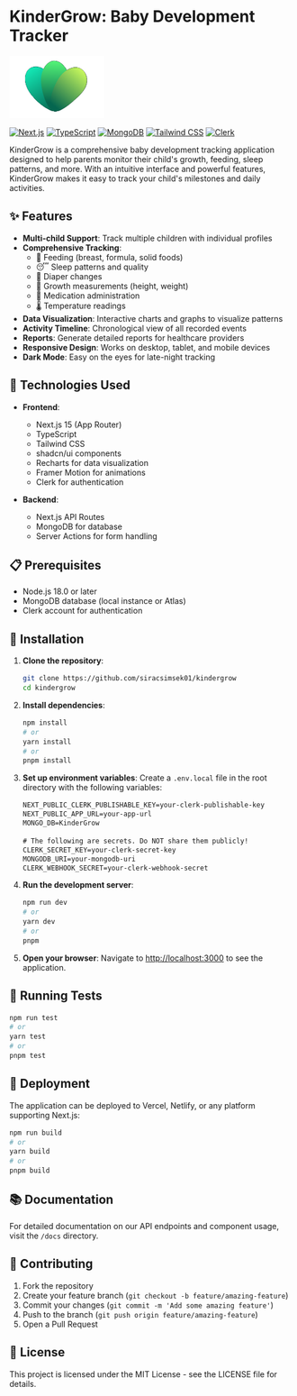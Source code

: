 # KinderGrow: Baby Development Tracker

![KinderGrow Logo](/public/images/logo.png)

[![Next.js](https://img.shields.io/badge/Next.js-15.0-black?style=for-the-badge&logo=next.js)](https://nextjs.org/)
[![TypeScript](https://img.shields.io/badge/TypeScript-5.0-blue?style=for-the-badge&logo=typescript)](https://www.typescriptlang.org/)
[![MongoDB](https://img.shields.io/badge/MongoDB-6.0-green?style=for-the-badge&logo=mongodb)](https://www.mongodb.com/)
[![Tailwind CSS](https://img.shields.io/badge/Tailwind_CSS-3.3-38B2AC?style=for-the-badge&logo=tailwind-css)](https://tailwindcss.com/)
[![Clerk](https://img.shields.io/badge/Clerk-Auth-purple?style=for-the-badge&logo=clerk)](https://clerk.dev/)

KinderGrow is a comprehensive baby development tracking application designed to help parents monitor their child's growth, feeding, sleep patterns, and more. With an intuitive interface and powerful features, KinderGrow makes it easy to track your child's milestones and daily activities.

## ✨ Features

- **Multi-child Support**: Track multiple children with individual profiles
- **Comprehensive Tracking**:
   - 🍼 Feeding (breast, formula, solid foods)
   - 😴 Sleep patterns and quality
   - 🧷 Diaper changes
   - 📏 Growth measurements (height, weight)
   - 💊 Medication administration
   - 🌡️ Temperature readings
- **Data Visualization**: Interactive charts and graphs to visualize patterns
- **Activity Timeline**: Chronological view of all recorded events
- **Reports**: Generate detailed reports for healthcare providers
- **Responsive Design**: Works on desktop, tablet, and mobile devices
- **Dark Mode**: Easy on the eyes for late-night tracking

## 🚀 Technologies Used

- **Frontend**:
   - Next.js 15 (App Router)
   - TypeScript
   - Tailwind CSS
   - shadcn/ui components
   - Recharts for data visualization
   - Framer Motion for animations
   - Clerk for authentication

- **Backend**:
   - Next.js API Routes
   - MongoDB for database
   - Server Actions for form handling

## 📋 Prerequisites

- Node.js 18.0 or later
- MongoDB database (local instance or Atlas)
- Clerk account for authentication

## 🔧 Installation

1. **Clone the repository**:
    ```bash
    git clone https://github.com/siracsimsek01/kindergrow
    cd kindergrow
    ```

2. **Install dependencies**:
    ```bash
    npm install
    # or
    yarn install
    # or
    pnpm install
    ```

3. **Set up environment variables**:
    Create a `.env.local` file in the root directory with the following variables:
    ```
    NEXT_PUBLIC_CLERK_PUBLISHABLE_KEY=your-clerk-publishable-key
    NEXT_PUBLIC_APP_URL=your-app-url
    MONGO_DB=KinderGrow

    # The following are secrets. Do NOT share them publicly!
    CLERK_SECRET_KEY=your-clerk-secret-key
    MONGODB_URI=your-mongodb-uri
    CLERK_WEBHOOK_SECRET=your-clerk-webhook-secret
    ```


4. **Run the development server**:
    ```bash
    npm run dev
    # or
    yarn dev
    # or
    pnpm 
    ```

5. **Open your browser**:
    Navigate to [http://localhost:3000](http://localhost:3000) to see the application.

## 🧪 Running Tests

```bash
npm run test
# or
yarn test
# or
pnpm test
```

## 🚢 Deployment

The application can be deployed to Vercel, Netlify, or any platform supporting Next.js:

```bash
npm run build
# or
yarn build
# or
pnpm build
```

## 📚 Documentation

For detailed documentation on our API endpoints and component usage, visit the `/docs` directory.

## 🤝 Contributing

1. Fork the repository
2. Create your feature branch (`git checkout -b feature/amazing-feature`)
3. Commit your changes (`git commit -m 'Add some amazing feature'`)
4. Push to the branch (`git push origin feature/amazing-feature`)
5. Open a Pull Request

## 📄 License

This project is licensed under the MIT License - see the LICENSE file for details.



